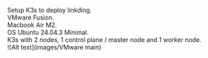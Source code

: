 Setup K3s to deploy linkding. <br>
VMware Fusion. <br>
Macbook Air M2. <br>
OS Ubuntu 24.04.3 Minimal. <br>
K3s with 2 nodes, 1 control plane / master node and 1 worker node. <br>
![Alt text](images/VMware main)

